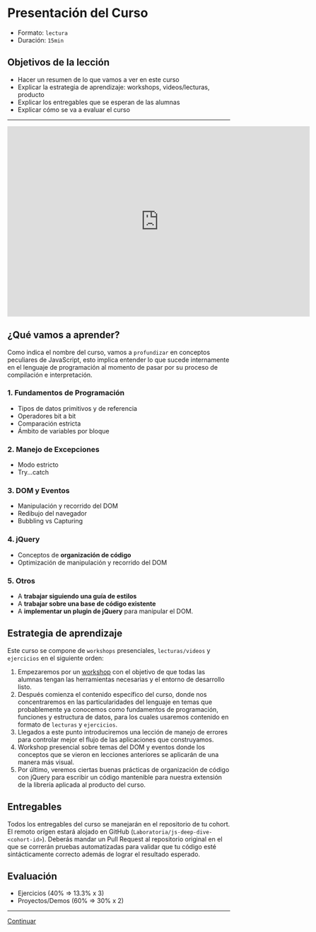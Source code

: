 # Presentación del Curso

* Formato: `lectura`
* Duración: `15min`

## Objetivos de la lección

* Hacer un resumen de lo que vamos a ver en este curso
* Explicar la estrategia de aprendizaje: workshops, videos/lecturas, producto
* Explicar los entregables que se esperan de las alumnas
* Explicar cómo se va a evaluar el curso

***

<iframe width="684" height="430" src="https://goo.gl/LBQK4M" frameborder="0"
allowfullscreen></iframe>

## ¿Qué vamos a aprender?

Como indica el nombre del curso, vamos a `profundizar` en conceptos peculiares
de JavaScript, esto implica entender lo que sucede internamente en el lenguaje
de programación al momento de pasar por su proceso de compilación e
interpretación.

### 1. Fundamentos de Programación

* Tipos de datos primitivos y de referencia
* Operadores bit a bit
* Comparación estricta
* Ámbito de variables por bloque

### 2. Manejo de Excepciones

* Modo estricto
* Try...catch

### 3. DOM y Eventos

* Manipulación y recorrido del DOM
* Redibujo del navegador
* Bubbling vs Capturing

### 4. jQuery

* Conceptos de **organización de código**
* Optimización de manipulación y recorrido del DOM

### 5. Otros

* A **trabajar siguiendo una guía de estilos**
* A **trabajar sobre una base de código existente**
* A **implementar un plugin de jQuery** para manipular el DOM.

## Estrategia de aprendizaje

Este curso se compone de `workshops` presenciales, `lecturas/videos` y
`ejercicios` en el siguiente orden:

1. Empezaremos por un [workshop](../02-env) con el objetivo de que todas las
   alumnas tengan las herramientas necesarias y el entorno de desarrollo listo.
2. Después comienza el contenido específico del curso, donde nos concentraremos
   en las particularidades del lenguaje en temas que probablemente ya conocemos
   como fundamentos de programación, funciones y estructura de datos, para los
   cuales usaremos contenido en formato de `lecturas` y `ejercicios`.
3. Llegados a este punto introduciremos una lección de manejo de errores para
   controlar mejor el flujo de las aplicaciones que construyamos.
4. Workshop presencial sobre temas del DOM y eventos donde los conceptos que se
   vieron en lecciones anteriores se aplicarán de una manera más visual.
5. Por último, veremos ciertas buenas prácticas de organización de código con
   jQuery para escribir un código mantenible para nuestra extensión de la
   librería aplicada al producto del curso.

## Entregables

Todos los entregables del curso se manejarán en el repositorio de tu cohort. El
remoto orígen estará alojado en GitHub (`Laboratoria/js-deep-dive-<cohort-id>`).
Deberás mandar un Pull Request al repositorio original en el que se correrán
pruebas automatizadas para validar que tu código esté sintácticamente correcto
además de lograr el resultado esperado.

## Evaluación

* Ejercicios (40% => 13.3% x 3)
* Proyectos/Demos (60% => 30% x 2)

***

[Continuar](../02-env/00-git%2Bgithub.md)
